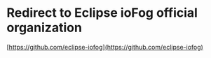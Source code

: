 # Redirect to Eclipse ioFog official organization
[https://github.com/eclipse-iofog](https://github.com/eclipse-iofog)
